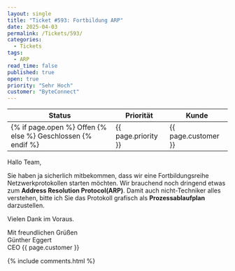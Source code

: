 ```yaml
---
layout: single
title: "Ticket #593: Fortbildung ARP"
date: 2025-04-03
permalink: /Tickets/593/
categories:
  - Tickets
tags:
  - ARP
read_time: false
published: true
open: true
priority: "Sehr Hoch"
customer: "ByteConnect"
---
```


| Status | Priorität | Kunde |
|--------|----------|--------|
| {% if page.open %} Offen {% else %} Geschlossen {% endif %} | {{ page.priority }} | {{ page.customer }} |

Hallo Team,

Sie haben ja sicherlich mitbekommen, dass wir eine Fortbildungsreihe Netzwerkprotokollen starten möchten.
Wir brauchend noch dringend etwas zum **Address Resolution Protocol(ARP)**.
Damit auch nicht-Techniker alles verstehen, bitte ich Sie das Protokoll grafisch als **Prozessablaufplan** darzustellen.

Vielen Dank im Voraus.

Mit freundlichen Grüßen  
Günther Eggert  
CEO {{ page.customer }}

{% include comments.html %}